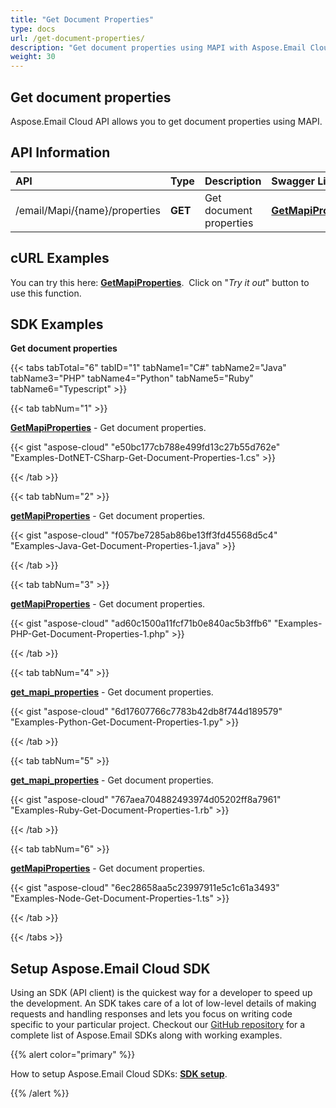 ```yaml
---
title: "Get Document Properties"
type: docs
url: /get-document-properties/
description: "Get document properties using MAPI with Aspose.Email Cloud API."
weight: 30
---
```


## **Get document properties**
Aspose.Email Cloud API allows you to get document properties using MAPI.
## **API Information**

|**API**|**Type**|**Description**|**Swagger Link**|
| :- | :- | :- | :- |
|/email/Mapi/{name}/properties|**GET**|Get document properties|[**GetMapiProperties**](https://apireference.aspose.cloud/email/#/Mapi/GetMapiProperties)|
## **cURL Examples**
You can try this here: [**GetMapiProperties**](https://apireference.aspose.cloud/email/#/Mapi/GetMapiProperties). 
Click on "*Try it out*" button to use this function. 
## **SDK Examples**
**Get document properties**

{{< tabs tabTotal="6" tabID="1" tabName1="C#" tabName2="Java" tabName3="PHP" tabName4="Python" tabName5="Ruby" tabName6="Typescript" >}}

{{< tab tabNum="1" >}}

[**GetMapiProperties**](https://github.com/aspose-email-cloud/aspose-email-cloud-dotnet/blob/9511b81d6c62dda413dc23f6f6f8a0973a144343/docs/EmailApi.md#getmapiproperties) - Get document properties.

{{< gist "aspose-cloud" "e50bc177cb788e499fd13c27b55d762e" "Examples-DotNET-CSharp-Get-Document-Properties-1.cs" >}}

{{< /tab >}}

{{< tab tabNum="2" >}}

[**getMapiProperties**](https://github.com/aspose-email-cloud/aspose-email-cloud-java/blob/a980be836c9f0d9f80a317a3ef9c1efbe9844f25/docs/EmailApi.md#getmapiproperties) - Get document properties.

{{< gist "aspose-cloud" "f057be7285ab86be13ff3fd45568d5c4" "Examples-Java-Get-Document-Properties-1.java" >}}

{{< /tab >}}

{{< tab tabNum="3" >}}

[**getMapiProperties**](https://github.com/aspose-email-cloud/aspose-email-cloud-php/blob/855a1287594376de3de5c2cbf96fb896c39073a7/doc/EmailApi.md#getmapiproperties) - Get document properties.

{{< gist "aspose-cloud" "ad60c1500a11fcf71b0e840ac5b3ffb6" "Examples-PHP-Get-Document-Properties-1.php" >}}

{{< /tab >}}

{{< tab tabNum="4" >}}

[**get_mapi_properties**](https://github.com/aspose-email-cloud/aspose-email-cloud-python/blob/e66b9a7b649e94e34a23856ae706ec10ad25eb4e/sdk/docs/EmailApi.md#get_mapi_properties) - Get document properties.

{{< gist "aspose-cloud" "6d17607766c7783b42db8f744d189579" "Examples-Python-Get-Document-Properties-1.py" >}}

{{< /tab >}}

{{< tab tabNum="5" >}}

[**get_mapi_properties**](https://github.com/aspose-email-cloud/aspose-email-cloud-ruby/blob/10345091853eaf62bbf6b083dd861d0771efa3e3/docs/EmailApi.md#get_mapi_properties) - Get document properties.

{{< gist "aspose-cloud" "767aea704882493974d05202ff8a7961" "Examples-Ruby-Get-Document-Properties-1.rb" >}}

{{< /tab >}}

{{< tab tabNum="6" >}}

[**getMapiProperties**](https://github.com/aspose-email-cloud/aspose-email-cloud-node/blob/37bfaf209b850defb882d5de9e832485275726c8/doc/EmailApi.md#getMapiProperties) - Get document properties.

{{< gist "aspose-cloud" "6ec28658aa5c23997911e5c1c61a3493" "Examples-Node-Get-Document-Properties-1.ts" >}}

{{< /tab >}}

{{< /tabs >}}
## **Setup Aspose.Email Cloud SDK**
Using an SDK (API client) is the quickest way for a developer to speed up the development. An SDK takes care of a lot of low-level details of making requests and handling responses and lets you focus on writing code specific to your particular project. Checkout our [GitHub repository](https://github.com/aspose-email-cloud) for a complete list of Aspose.Email SDKs along with working examples.

{{% alert color="primary" %}} 

How to setup Aspose.Email Cloud SDKs: [**SDK setup**](/sdk-setup/).

{{% /alert %}}
